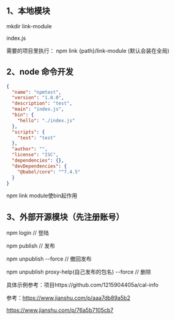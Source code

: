
## 1、本地模块

mkdir link-module

index.js

需要的项目里执行： npm link {path}/link-module (默认会装在全局)


## 2、node 命令开发

```json
{
  "name": "npmtest",
  "version": "1.0.0",
  "description": "test",
  "main": "index.js",
  "bin": {
    "hello": "./index.js"
  },
  "scripts": {
    "test": "test"
  },
  "author": "",
  "license": "ISC",
  "dependencies": {},
  "devDependencies": {
    "@babel/core": "^7.4.5"
  }
}
```

npm link module使bin起作用

## 3、外部开源模块（先注册账号）

npm login // 登陆 

npm publish // 发布

npm unpublish --force // 撤回发布

npm unpublish proxy-help(自己发布的包名) --force // 删除

具体示例参考：项目https://github.com/1215904405a/cal-info

参考：https://www.jianshu.com/p/aaa7db89a5b2

https://www.jianshu.com/p/76a5b7105cb7

